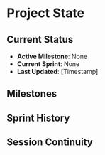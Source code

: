# Project State

## Current Status
- **Active Milestone**: None
- **Current Sprint**: None
- **Last Updated**: [Timestamp]

## Milestones
<!-- Updated by orchestrator as milestones are created -->

## Sprint History
<!-- Global sprint tracking across all milestones -->

## Session Continuity
<!-- Information for resuming interrupted sessions -->
